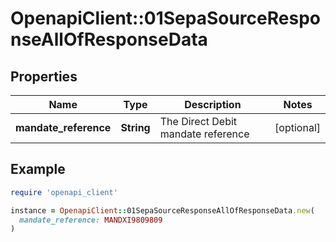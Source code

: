 # OpenapiClient::01SepaSourceResponseAllOfResponseData

## Properties

| Name | Type | Description | Notes |
| ---- | ---- | ----------- | ----- |
| **mandate_reference** | **String** | The Direct Debit mandate reference | [optional] |

## Example

```ruby
require 'openapi_client'

instance = OpenapiClient::01SepaSourceResponseAllOfResponseData.new(
  mandate_reference: MANDXI9809809
)
```

